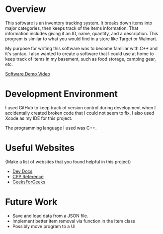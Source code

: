 # Overview

This software is an inventory tracking system. It breaks down items into major categories, then keeps track of the items information. That information includes giving it an ID, name, quantity, and a description. This program is similar to what you would find in a store like Target or Walmart.

My purpose for writing this software was to become familiar with C++ and it's syntax. I also wanted to create a software that I could use at home to keep track of items in my basement, such as food storage, camping gear, etc.


[Software Demo Video](https://youtu.be/ev86sHNop8Y)

# Development Environment

I used GitHub to keep track of version control during development when I accidentally created broken code that I could not seem to fix. I also used Xcode as my IDE for this project.

The programming language I used was C++.

# Useful Websites

{Make a list of websites that you found helpful in this project}

- [Dev Docs](https://devdocs.io/cpp/)
- [CPP Reference](https://en.cppreference.com/w/cpp/container/unordered_map)
- [GeeksForGeeks](https://www.geeksforgeeks.org/unordered_map-in-cpp-stl/)

# Future Work

- Save and load data from a JSON file.
- Implement better item removal via function in the Item class
- Possibly move program to a UI